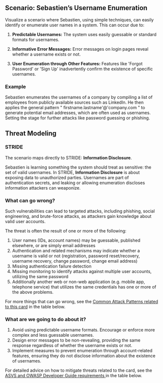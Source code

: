 ## Scenario: Sebastien’s Username Enumeration

Visualize a scenario where Sebastien, using simple techniques, can easily identify or enumerate user names in a system. This can occur due to:

1. **Predictable Usernames:** The system uses easily guessable or standard formats for usernames.

2. **Informative Error Messages:** Error messages on login pages reveal whether a username exists or not.

3. **User Enumeration through Other Features:** Features like 'Forgot Password' or 'Sign Up' inadvertently confirm the existence of specific usernames.

### Example

Sebastien enumerates the usernames of a company by compiling a list of employees from publicly available sources such as LinkedIn. He then applies the general pattern " firstname.lastname'@'company.com " to generate potential email addresses, which are often used as usernames.  Setting the stage for further attacks like password guessing or phishing.

## Threat Modeling

### STRIDE

The scenario maps directly to STRIDE: **Information Disclosure**.

Sebastien is learning something the system should treat as sensitive: the set of valid usernames.
In STRIDE, **Information Disclosure** is about exposing data to unauthorized parties. Usernames are part of authentication secrets, and leaking or allowing enumeration discloses information attackers can weaponize.

### What can go wrong?

Such vulnerabilities can lead to targeted attacks, including phishing, social engineering, and brute-force attacks, as attackers gain knowledge about valid user accounts.

The threat is often the result of one or more of the following:

1. User names (IDs, account names) may be guessable, published elsewhere, or are simply email addresses
2. Authentication and related mechanisms may indicate whether a username is valid or not (registration, password reset/recovery, username recovery, change password, change email address)
3. Missing authentication failure detection
4. Missing monitoring to identify attacks against multiple user accounts, utilizing the same password
5. Additionally another web or non-web application (e.g. mobile app, telephone service) that utilizes the same credentials has one or more of the above problems.

For more things that can go wrong, see the [Common Attack Patterns related to this card](#mapping 'Common Attack Patterns related to this card [internal]') in the table below.

### What are we going to do about it?

1. Avoid using predictable username formats. Encourage or enforce more complex and less guessable usernames.
2. Design error messages to be non-revealing, providing the same response regardless of whether the username exists or not.
3. Implement measures to prevent enumeration through account-related features, ensuring they do not disclose information about the existence of usernames.

For detailed advice on how to mitigate threats related to the card, see the [ASVS and OWASP Developer Guide requirements ](#mapping 'ASVS and OWASP Developer Guide requirements [internal]') in the table below.
